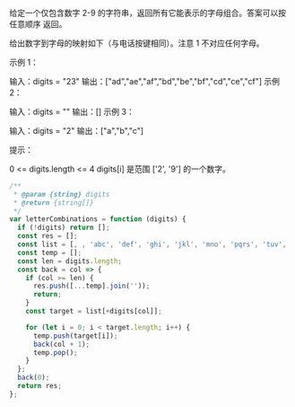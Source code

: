 <!-- @format -->

###

给定一个仅包含数字 2-9 的字符串，返回所有它能表示的字母组合。答案可以按 任意顺序 返回。

给出数字到字母的映射如下（与电话按键相同）。注意 1 不对应任何字母。

示例 1：

输入：digits = "23"
输出：["ad","ae","af","bd","be","bf","cd","ce","cf"]
示例 2：

输入：digits = ""
输出：[]
示例 3：

输入：digits = "2"
输出：["a","b","c"]

提示：

0 <= digits.length <= 4
digits[i] 是范围 ['2', '9'] 的一个数字。

```js
/**
 * @param {string} digits
 * @return {string[]}
 */
var letterCombinations = function (digits) {
  if (!digits) return [];
  const res = [];
  const list = [, , 'abc', 'def', 'ghi', 'jkl', 'mno', 'pqrs', 'tuv', 'wxyz'];
  const temp = [];
  const len = digits.length;
  const back = col => {
    if (col >= len) {
      res.push([...temp].join(''));
      return;
    }
    const target = list[+digits[col]];

    for (let i = 0; i < target.length; i++) {
      temp.push(target[i]);
      back(col + 1);
      temp.pop();
    }
  };
  back(0);
  return res;
};
```
